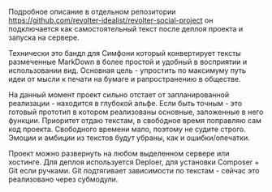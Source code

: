 Подробное описание в отдельном репозитории https://github.com/revolter-idealist/revolter-social-project он подключается как самостоятельный текст после деплоя проекта и запуска на сервере. 

Технически это бандл для Симфони который конвертирует тексты размеченные MarkDown в более простой и удобный в восприятии и использовании вид. Основная цель - упростить по максимуму путь идеи от мысли к печати на бумаге и рапространению в обществе.

На данный момент проект сильно отстает от запланированной реализации - находится в глубокой альфе. Если быть точным - это готовый прототип в котором реализованы основные, заложенные в него функции. Приоритет отдаю текстам, в свободное время поправляю сам код проекта. Свободного времени мало, поэтому не судите строго. Эмоции и амбиции из текстов будут убраны, как и ошибки/опечатки.

Проект можно развернуть на любом выделенном сервере или хостинге. Для деплоя используется Deploer, для установки Composer + Git если ручками. Git подтягивает зависимости по текстам - сейчас это реализовано через субмодули.
